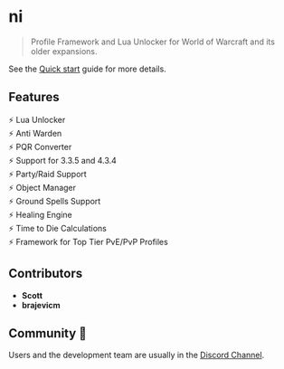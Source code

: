 # ni

> Profile Framework and Lua Unlocker for World of Warcraft and its older expansions.

See the [Quick start](getting-started/quickstart.md) guide for more details.

## Features

⚡️ Lua Unlocker<br>
⚡️ Anti Warden<br>
⚡️ PQR Converter<br>
⚡️ Support for 3.3.5 and 4.3.4<br>
⚡️ Party/Raid Support<br>
⚡️ Object Manager<br>
⚡️ Ground Spells Support<br>
⚡️ Healing Engine<br>
⚡️ Time to Die Calculations<br>
⚡️ Framework for Top Tier PvE/PvP Profiles<br>

## Contributors

- **Scott**
- **brajevicm**

## Community 👋

Users and the development team are usually in the [Discord Channel](https://discord.gg/mBdcX5).
